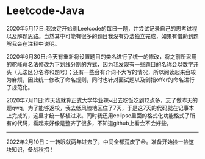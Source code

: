 # Leetcode-Java

2020年5月17日:我决定开始刷Leetcode的每日一题，并尝试记录自己的思考过程以及解题思路。当然其中可能有很多的题目我没有办法独立完成，如果有借助到题解我会在注释中说明。

2020年6月30日:今天有重新将设置题目的类名进行了统一的修改，将之前所采用的驼峰命名法修改为下划线分割的方式，因为我发现有一些题目的名称会以数字开头（无法区分名称和题号）；还有一些会有介词不大写的情况，所以阅读起来会较为麻烦，因此统一修改了命名规则，同时也针对面试题以及剑指offer的命名进行了规范化。

2020年7月11日:昨天我就算正式大学毕业辣~出去吃饭吃到12点多，忘了做昨天的题qwq，为了能够返校，我去低风险地区住了7天，于是这7天的代码就在记事本上完成的，这里才统一移植过来。同时我还用eclipse里面的格式化功能格式了所有的代码，看起来好像是整齐了很多，不知道github上看会不会好些。

------

2022年2月10日：一转眼就两年过去了，中间全都荒废了:cry:。准备开始捡一捡这块知识，备战秋招！